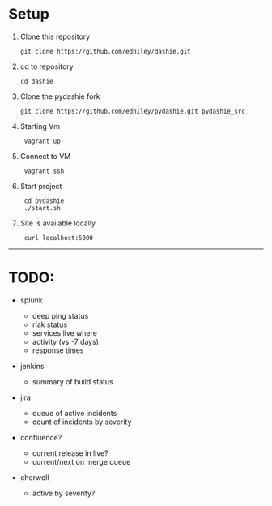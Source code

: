 # Setup

1. Clone this repository

       git clone https://github.com/edhiley/dashie.git
1. cd to repository

       cd dashie
1. Clone the pydashie fork

       git clone https://github.com/edhiley/pydashie.git pydashie_src
1. Starting Vm

        vagrant up
1. Connect to VM

        vagrant ssh
1. Start project

        cd pydashie
        ./start.sh
1. Site is available locally

        curl localhost:5000

----

# TODO: 

* splunk
  * deep ping status
  * riak status
  * services live where
  * activity (vs -7 days)
  * response times

* jenkins
  * summary of build status

* jira
  * queue of active incidents
  * count of incidents by severity

* confluence?
  * current release in live?
  * current/next on merge queue

* cherwell
  * active by severity?

